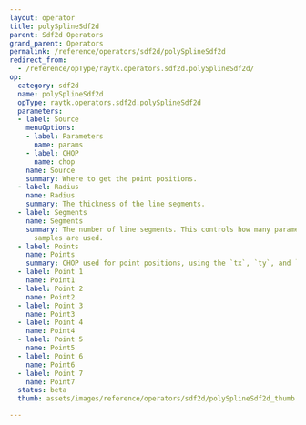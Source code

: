 ```yaml
---
layout: operator
title: polySplineSdf2d
parent: Sdf2d Operators
grand_parent: Operators
permalink: /reference/operators/sdf2d/polySplineSdf2d
redirect_from:
  - /reference/opType/raytk.operators.sdf2d.polySplineSdf2d/
op:
  category: sdf2d
  name: polySplineSdf2d
  opType: raytk.operators.sdf2d.polySplineSdf2d
  parameters:
  - label: Source
    menuOptions:
    - label: Parameters
      name: params
    - label: CHOP
      name: chop
    name: Source
    summary: Where to get the point positions.
  - label: Radius
    name: Radius
    summary: The thickness of the line segments.
  - label: Segments
    name: Segments
    summary: The number of line segments. This controls how many parameters or CHOP
      samples are used.
  - label: Points
    name: Points
    summary: CHOP used for point positions, using the `tx`, `ty`, and `tz` channels
  - label: Point 1
    name: Point1
  - label: Point 2
    name: Point2
  - label: Point 3
    name: Point3
  - label: Point 4
    name: Point4
  - label: Point 5
    name: Point5
  - label: Point 6
    name: Point6
  - label: Point 7
    name: Point7
  status: beta
  thumb: assets/images/reference/operators/sdf2d/polySplineSdf2d_thumb.png

---
```

